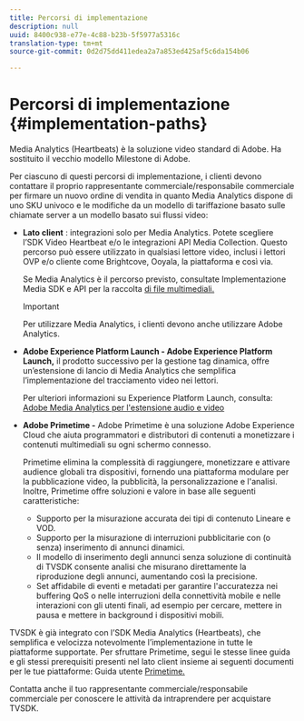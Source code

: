 ```yaml
---
title: Percorsi di implementazione
description: null
uuid: 8400c938-e77e-4c88-b23b-5f5977a5316c
translation-type: tm+mt
source-git-commit: 0d2d75dd411edea2a7a853ed425af5c6da154b06

---
```



# Percorsi di implementazione {#implementation-paths}

Media Analytics (Heartbeats) è la soluzione video standard di Adobe. Ha sostituito il vecchio modello Milestone di Adobe.

Per ciascuno di questi percorsi di implementazione, i clienti devono contattare il proprio rappresentante commerciale/responsabile commerciale per firmare un nuovo ordine di vendita in quanto Media Analytics dispone di uno SKU univoco e le modifiche da un modello di tariffazione basato sulle chiamate server a un modello basato sui flussi video:

* **Lato client** : integrazioni solo per Media Analytics. Potete scegliere l’SDK Video Heartbeat e/o le integrazioni API Media Collection. Questo percorso può essere utilizzato in qualsiasi lettore video, inclusi i lettori OVP e/o cliente come Brightcove, Ooyala, la piattaforma e così via.

   Se Media Analytics è il percorso previsto, consultate Implementazione [](/help/sdk-implement/setup/setup-overview.md) Media SDK e API per la raccolta [di file multimediali.](/help/media-collection-api/mc-api-overview.md)

   >[!IMPORTANT]
   >
   >Per utilizzare Media Analytics, i clienti devono anche utilizzare Adobe Analytics.

* **Adobe Experience Platform Launch - Adobe Experience Platform Launch,** il prodotto successivo per la gestione tag dinamica, offre un’estensione di lancio di Media Analytics che semplifica l’implementazione del tracciamento video nei lettori.

   Per ulteriori informazioni su Experience Platform Launch, consulta: [Adobe Media Analytics per l'estensione audio e video](https://docs.adobe.com/content/help/en/launch/using/extensions-ref/adobe-extension/media-analytics-extension/overview.html)
* **Adobe Primetime -** Adobe Primetime è una soluzione Adobe Experience Cloud che aiuta programmatori e distributori di contenuti a monetizzare i contenuti multimediali su ogni schermo connesso.

   Primetime elimina la complessità di raggiungere, monetizzare e attivare audience globali tra dispositivi, fornendo una piattaforma modulare per la pubblicazione video, la pubblicità, la personalizzazione e l'analisi. Inoltre, Primetime offre soluzioni e valore in base alle seguenti caratteristiche:

   * Supporto per la misurazione accurata dei tipi di contenuto Lineare e VOD.
   * Supporto per la misurazione di interruzioni pubblicitarie con (o senza) inserimento di annunci dinamici.
   * Il modello di inserimento degli annunci senza soluzione di continuità di TVSDK consente analisi che misurano direttamente la riproduzione degli annunci, aumentando così la precisione.
   * Set affidabile di eventi e metadati per garantire l'accuratezza nei buffering QoS o nelle interruzioni della connettività mobile e nelle interazioni con gli utenti finali, ad esempio per cercare, mettere in pausa e mettere in background i dispositivi mobili.
<!--
   * Integrated support for Nielsen DTVR (linear) with ID3 metadata and DCR with CMS metadata.
-->

TVSDK è già integrato con l’SDK Media Analytics (Heartbeats), che semplifica e velocizza notevolmente l’implementazione in tutte le piattaforme supportate. <!--Primetime also supports the partnership with Nielsen.--> Per sfruttare Primetime, segui le stesse linee guida e gli stessi prerequisiti presenti nel lato [](/help/intro-to-ava/implementation-paths/client-side-path.md) client insieme ai seguenti documenti per le tue piattaforme: Guida utente [Primetime.](https://helpx.adobe.com/primetime/user-guide.html)

Contatta anche il tuo rappresentante commerciale/responsabile commerciale per conoscere le attività da intraprendere per acquistare TVSDK.
